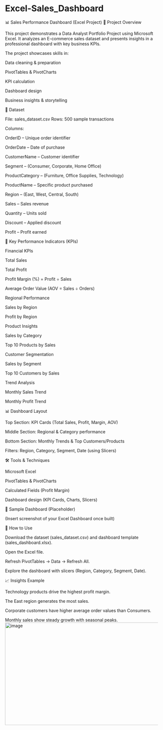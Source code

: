 # Excel-Sales_Dashboard
📊 Sales Performance Dashboard (Excel Project)
📁 Project Overview

This project demonstrates a Data Analyst Portfolio Project using Microsoft Excel.
It analyzes an E-commerce sales dataset and presents insights in a professional dashboard with key business KPIs.

The project showcases skills in:

Data cleaning & preparation

PivotTables & PivotCharts

KPI calculation

Dashboard design

Business insights & storytelling

📂 Dataset

File: sales_dataset.csv
Rows: 500 sample transactions

Columns:

OrderID – Unique order identifier

OrderDate – Date of purchase

CustomerName – Customer identifier

Segment – (Consumer, Corporate, Home Office)

ProductCategory – (Furniture, Office Supplies, Technology)

ProductName – Specific product purchased

Region – (East, West, Central, South)

Sales – Sales revenue

Quantity – Units sold

Discount – Applied discount

Profit – Profit earned

📌 Key Performance Indicators (KPIs)

Financial KPIs

Total Sales

Total Profit

Profit Margin (%) = Profit ÷ Sales

Average Order Value (AOV = Sales ÷ Orders)

Regional Performance

Sales by Region

Profit by Region

Product Insights

Sales by Category

Top 10 Products by Sales

Customer Segmentation

Sales by Segment

Top 10 Customers by Sales

Trend Analysis

Monthly Sales Trend

Monthly Profit Trend

📊 Dashboard Layout

Top Section: KPI Cards (Total Sales, Profit, Margin, AOV)

Middle Section: Regional & Category performance

Bottom Section: Monthly Trends & Top Customers/Products

Filters: Region, Category, Segment, Date (using Slicers)

🛠 Tools & Techniques

Microsoft Excel

PivotTables & PivotCharts

Calculated Fields (Profit Margin)

Dashboard design (KPI Cards, Charts, Slicers)

📸 Sample Dashboard (Placeholder)

(Insert screenshot of your Excel Dashboard once built)

🚀 How to Use

Download the dataset (sales_dataset.csv) and dashboard template (sales_dashboard.xlsx).

Open the Excel file.

Refresh PivotTables → Data → Refresh All.

Explore the dashboard with slicers (Region, Category, Segment, Date).

📈 Insights Example

Technology products drive the highest profit margin.

The East region generates the most sales.

Corporate customers have higher average order values than Consumers.

Monthly sales show steady growth with seasonal peaks.
<img width="1024" height="338" alt="image" src="https://github.com/user-attachments/assets/280e29b1-a1f2-4875-b649-64c1f989a10a" />
